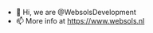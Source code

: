 - 👋 Hi, we are @WebsolsDevelopment
- 📫 More info at https://www.websols.nl

<!---
WebsolsDevelopment/WebsolsDevelopment is a ✨ special ✨ repository because its `README.md` (this file) appears on your GitHub profile.
You can click the Preview link to take a look at your changes.
--->
